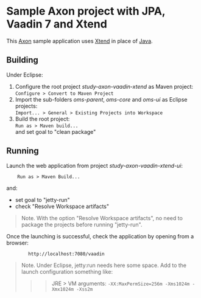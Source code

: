 Sample Axon project with JPA, Vaadin 7 and Xtend
======

This [Axon](http://www.axonframework.org/) sample application uses [Xtend](https://eclipse.org/xtend/) in place of [Java](https://www.java.com).

Building
------

Under Eclipse:

1. Configure the root project *study-axon-vaadin-xtend* as Maven project:
  `Configure > Convert to Maven Project`  
1. Import the sub-folders *oms-parent*, *oms-core* and *oms-ui* as Eclipse projects:  
`Import... > General > Existing Projects into Workspace`
1. Build the root project:  
`Run as > Maven build...`  
 and set goal to "clean package"  
 
Running
------

Launch the web application from project *study-axon-vaadin-xtend-ui*:

        Run as > Maven Build... 
and:

- set goal to "jetty-run"
- check "Resolve Workspace artifacts"

>Note. With the option "Resolve Workspace artifacts", no need to package the projects before running "jetty-run".
 
Once the launching is successful, check the application by opening from a browser:

            http://localhost:7080/vaadin
        
>Note. Under Eclipse, jetty:run needs here some space. Add to the launch configuration something like:  
>>>JRE > VM arguments: `-XX:MaxPermSize=256m -Xms1024m -Xmx1024m -Xss2m`
